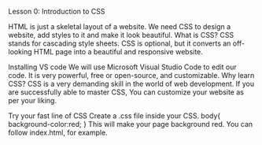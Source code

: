 
Lesson 0:  Introduction to CSS

HTML is just a skeletal layout of a website. We need CSS to design a website, add styles to it and make it look beautiful.
What is CSS?
CSS stands for cascading style sheets.
CSS is optional, but it converts an off-looking HTML page into a beautiful and responsive website.

Installing VS code
We will use Microsoft Visual Studio Code to edit our code. It is very powerful, free or open-source, and customizable.
Why learn CSS?
CSS is a very demanding skill in the world of web development. If you are successfully able to master CSS, You can customize your website as per your liking.

Try your fast line of CSS
Create a .css file inside your CSS.
body{
    background-color:red;
}
This will make your page background red. You can follow index.html, for example.
